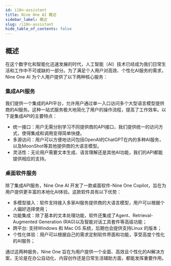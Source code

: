 ```yaml
---
id: i18n-assistant
title: Nine One AI 概述
sidebar_label: 概述
slug: /i18n-assistant
hide_table_of_contents: false
---
```


## 概述

在这个数字化和智能化迅速发展的时代，人工智能（AI）技术已经成为我们日常生活和工作中不可或缺的一部分。为了满足个人用户对高效、个性化AI服务的需求，Nine One AI 为个人用户提供了以下两种核心服务：

### 集成API服务

我们提供一个集成的API平台，允许用户通过单一入口访问多个大型语言模型提供商的AI服务。这种一站式服务极大地简化了用户的操作流程，提高了工作效率。以下是集成API的主要特点：

- 统一接口：用户无需分别学习不同提供商的API接口，我们提供统一的访问方式，使得集成和调用变得简单快捷。
- 多源访问：用户可以方便地访问包括OpenAI的ChatGPT在内的多种AI服务，以及MoonShot等其他提供商的大语言模型。
- 灵活性：无论用户需要文本生成、语言理解还是其他AI功能，我们的API都能提供相应的支持。

### 桌面软件服务

除了集成API服务，Nine One AI 开发了一款桌面软件-Nine One Copilot，旨在为用户提供更丰富的本地化AI体验。这款软件具有以下优势：

- 多模型接入：软件支持接入多家AI服务提供商的大语言模型，用户可以根据个人偏好选择使用；
- 功能集成：除了基本的文本处理功能，软件还集成了Agent、Retrieval-Augmented Generation (RAG)以及智能对话工具套件等高级功能；
- 跨平台: 支持Windows 和 Mac OS 系统，后期也会提供支持Linux 的版本；
- 个性化体验：用户可以根据自己的需求定制软件界面和功能，享受高度个性化的AI服务；

通过这两种服务，Nine One 旨在为用户提供一个全面、高效且个性化的AI解决方案，无论是在办公自动化、内容创作还是日常生活辅助方面，都能发挥重要作用。
